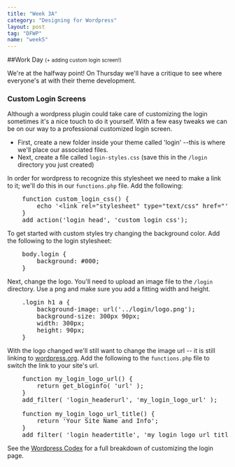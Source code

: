 ```yaml
---
title: "Week 3A"
category: "Designing for Wordpress"
layout: post
tag: "DFWP"
name: "week5"
---
```


##Work Day
<small>(+ adding custom login screen!)</small>

We're at the halfway point! On Thursday we'll have a critique to see where everyone's at with their theme development. 
<h3>Custom Login Screens</h3>

Although a wordpress plugin could take care of customizing the login sometimes it's a nice touch to do it yourself. With a few easy tweaks we can be on our way to a professional customized login screen. 

* First, create a new folder inside your theme called 'login' --this is where we'll place our associated files. 
* Next, create a file called `login-styles.css` (save this in the `/login` directory you just created)

In order for wordpress to recognize this stylesheet we need to make a link to it; we'll do this in our `functions.php` file. Add the following:

<pre>
	function custom_login_css() {
		echo '&lt;link rel="stylesheet" type="text/css" href="'.get_stylesheet_directory_uri().'/login/login-styles.css" /&gt;';
	}
	add_action('login_head', 'custom_login_css');
</pre>

To get started with custom styles try changing the background color. Add the following to the login stylesheet:

<pre>
	body.login {
		background: #000;
	}
</pre>

Next, change the logo. You'll need to upload an image file to the `/login` directory. Use a png and make sure you add a fitting width and height. 

<pre>
	.login h1 a {
		background-image: url('../login/logo.png');
		background-size: 300px 90px;
		width: 300px;
		height: 90px;
	}
</pre>

With the logo changed we'll still want to change the image url -- it is still linking to [wordpress.org](http://wordpress.org). Add the following to the `functions.php` file to switch the link to your site's url.

<pre>
	function my_login_logo_url() {
		return get_bloginfo( 'url' );
	}
	add_filter( 'login_headerurl', 'my_login_logo_url' );

	function my_login_logo_url_title() {
		return 'Your Site Name and Info';
	}
	add_filter( 'login_headertitle', 'my_login_logo_url_title' );
</pre>

See the [Wordpress Codex](http://codex.wordpress.org/Customizing_the_Login_Form) for a full breakdown of customizing the login page. 